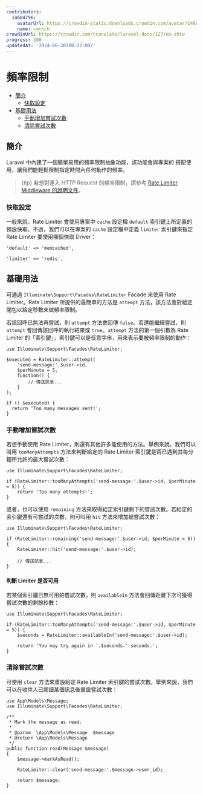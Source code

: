 ```yaml
---
contributors:
  14684796:
    avatarUrl: https://crowdin-static.downloads.crowdin.com/avatar/14684796/medium/60f7dc21ec0bf9cfcb61983640bb4809_default.png
    name: cornch
crowdinUrl: https://crowdin.com/translate/laravel-docs/127/en-zhtw
progress: 100
updatedAt: '2024-06-30T08:27:00Z'
---
```


# 頻率限制

- [簡介](#introduction)
   - [快取設定](#cache-configuration)
- [基礎用法](#basic-usage)
   - [手動增加嘗試次數](#manually-incrementing-attempts)
   - [清除嘗試次數](#clearing-attempts)

<a name="introduction"></a>

## 簡介

Laravel 中內建了一個簡單易用的頻率限制抽象功能，該功能會與專案的 <cache> 搭配使用，讓我們能輕鬆限制指定時間內任何動作的頻率。

> {tip} 若想對連入 HTTP Request 的頻率限制，請參考 [Rate Limiter Middleware 的說明文件](routing#rate-limiting)。

<a name="cache-configuration"></a>

### 快取設定

一般來說，Rate Limiter 會使用專案中 `cache` 設定檔 `default` 索引鍵上所定義的預設快取。不過，我們可以在專案的 `cache` 設定檔中定義 `limiter` 索引鍵來指定 Rate Limiter 要使用哪個快取 Driver：

    'default' => 'memcached',
    
    'limiter' => 'redis',

<a name="basic-usage"></a>

## 基礎用法

可通過 `Illuminate\Support\Facades\RateLimiter` Facade 來使用 Rate Limiter。Rate Limiter 所提供的最簡單的方法是 `attempt` 方法，該方法會對給定閉包以給定秒數來做頻率限制。

若該回呼已無法再嘗試，則 `attempt` 方法會回傳 `false`。若還能繼續嘗試，則 `attempt` 會回傳該回呼的執行結果或 `true`。`attempt` 方法的第一個引數為 Rate Limiter 的「索引鍵」，索引鍵可以是任意字串，用來表示要被頻率限制的動作：

    use Illuminate\Support\Facades\RateLimiter;
    
    $executed = RateLimiter::attempt(
        'send-message:'.$user->id,
        $perMinute = 5,
        function() {
            // 傳送訊息...
        }
    );
    
    if (! $executed) {
      return 'Too many messages sent!';
    }

<a name="manually-incrementing-attempts"></a>

### 手動增加嘗試次數

若想手動使用 Rate Limiter，則還有其他許多能使用的方法。舉例來說，我們可以叫用 `tooManyAttempts` 方法來判斷給定的 Rate Limiter 索引鍵是否已遇到其每分鐘所允許的最大嘗試次數：

    use Illuminate\Support\Facades\RateLimiter;
    
    if (RateLimiter::tooManyAttempts('send-message:'.$user->id, $perMinute = 5)) {
        return 'Too many attempts!';
    }

或者，也可以使用 `remaining` 方法來取得給定索引鍵剩下的嘗試次數。若給定的索引鍵還有可嘗試的次數，則可叫用 `hit` 方法來增加總嘗試次數：

    use Illuminate\Support\Facades\RateLimiter;
    
    if (RateLimiter::remaining('send-message:'.$user->id, $perMinute = 5)) {
        RateLimiter::hit('send-message:'.$user->id);
    
        // 傳送訊息...
    }

<a name="determining-limiter-availability"></a>

#### 判斷 Limiter 是否可用

若某個索引鍵已無可用的嘗試次數，則 `availableIn` 方法會回傳距離下次可獲得嘗試次數的剩餘秒數：

    use Illuminate\Support\Facades\RateLimiter;
    
    if (RateLimiter::tooManyAttempts('send-message:'.$user->id, $perMinute = 5)) {
        $seconds = RateLimiter::availableIn('send-message:'.$user->id);
    
        return 'You may try again in '.$seconds.' seconds.';
    }

<a name="clearing-attempts"></a>

### 清除嘗試次數

可使用 `clear` 方法來重設給定 Rate Limiter 索引鍵的嘗試次數。舉例來說，我們可以在收件人已閱讀某個訊息後重設嘗試次數：

    use App\Models\Message;
    use Illuminate\Support\Facades\RateLimiter;
    
    /**
     * Mark the message as read.
     *
     * @param  \App\Models\Message  $message
     * @return \App\Models\Message
     */
    public function read(Message $message)
    {
        $message->markAsRead();
    
        RateLimiter::clear('send-message:'.$message->user_id);
    
        return $message;
    }
